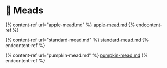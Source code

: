# 🍯 Meads

{% content-ref url="apple-mead.md" %}
[apple-mead.md](apple-mead.md)
{% endcontent-ref %}

{% content-ref url="standard-mead.md" %}
[standard-mead.md](standard-mead.md)
{% endcontent-ref %}

{% content-ref url="pumpkin-mead.md" %}
[pumpkin-mead.md](pumpkin-mead.md)
{% endcontent-ref %}
